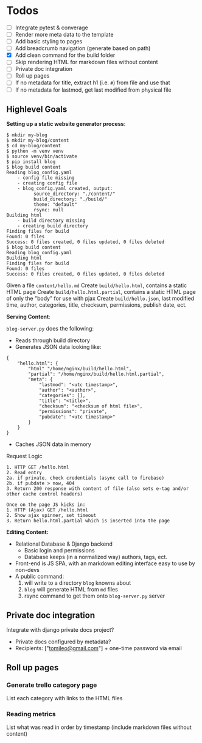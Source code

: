 # Todos

- [ ] Integrate pytest & converage
- [ ] Render more meta data to the template
- [ ] Add basic styling to pages
- [ ] Add breadcrumb navigation (generate based on path)
- [x] Add clean command for the build folder
- [ ] Skip rendering HTML for markdown files without content
- [ ] Private doc integration
- [ ] Roll up pages
- [ ] If no metadata for title, extract h1 (i.e. `#`) from file and use that
- [ ] If no metadata for lastmod, get last modified from physical file

## Highlevel Goals

**Setting up a static website generator process**:

```console
$ mkdir my-blog
$ mkdir my-blog/content
$ cd my-blog/content
$ python -m venv venv
$ source venv/bin/activate
$ pip install blog
$ blog build content
Reading blog_config.yaml
    - config file missing
    - creating config file
    - blog_config.yaml created, output:
          source_directory: "./content/"
          build_directory: "./build/"
          theme: "default"
          rsync: null
Building html
    - build directory missing
    - creating build directory
Finding files for build
Found: 0 files
Success: 0 files created, 0 files updated, 0 files deleted
$ blog build content
Reading blog_config.yaml
Building html
Finding files for build
Found: 0 files
Success: 0 files created, 0 files updated, 0 files deleted
```

Given a file `content/hello.md`
Create `build/hello.html`, contains a static HTML page
Create `build/hello.html.partial`, contains a static HTML page of only the "body" for use with pjax
Create `build/hello.json`, last modified time, author, categories, title, checksum, permissions, publish date, ect.

**Serving Content**:

`blog-server.py` does the following:
- Reads through build directory
- Generates JSON data looking like:

```
{
    "hello.html": {
        "html" "/home/nginx/build/hello.html",
        "partial": "/home/nginx/build/hello.html.partial",
        "meta": {
            "lastmod": "<utc timestamp>",
            "author": "<author>",
            "categories": [],
            "title": "<title>",
            "checksum": "<checksum of html file>",
            "permissions": "private",
            "pubdate": "<utc timestamp>"
        }
    }
}
```
- Caches JSON data in memory

Request Logic
```
1. HTTP GET /hello.html
2. Read entry 
2a. if private, check credentials (async call to firebase)
2b. if pubdate > now, 404
3. Return 200 response with content of file (also sets e-tag and/or other cache control headers)

Once on the page JS kicks in:
1. HTTP (Ajax) GET /hello.html
2. Show ajax spinner, set timeout
3. Return hello.html.partial which is inserted into the page
```

**Editing Content:**

- Relational Database & Django backend
    - Basic login and permissions
    - Database keeps (in a normalized way) authors, tags, ect.
- Front-end is JS SPA, with an markdown editing interface easy to use by non-devs
- A public command:
    1. will write to a directory `blog` knowns about
    2. `blog` will generate HTML from `md` files
    3. rsync command to get them onto `blog-server.py` server


## Private doc integration

Integrate with django private docs project?
- Private docs configured by metadata?
- Recipients: ["tomjleo@gmail.com"] + one-time password via email

## Roll up pages

### Generate trello category page

List each category with links to the HTML files

### Reading metrics

List what was read in order by timestamp (include markdown files without content)